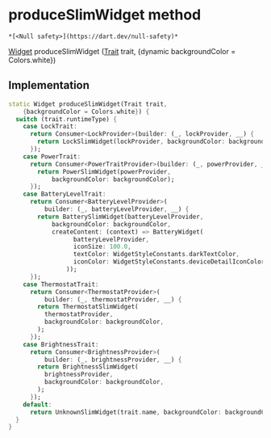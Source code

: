 


# produceSlimWidget method




    *[<Null safety>](https://dart.dev/null-safety)*




[Widget](https://api.flutter.dev/flutter/widgets/Widget-class.html) produceSlimWidget
([Trait](https://yonomi.co/yonomi-sdk/Trait-class.html) trait, {dynamic backgroundColor = Colors.white})








## Implementation

```dart
static Widget produceSlimWidget(Trait trait,
    {backgroundColor = Colors.white}) {
  switch (trait.runtimeType) {
    case LockTrait:
      return Consumer<LockProvider>(builder: (_, lockProvider, __) {
        return LockSlimWidget(lockProvider, backgroundColor: backgroundColor);
      });
    case PowerTrait:
      return Consumer<PowerTraitProvider>(builder: (_, powerProvider, __) {
        return PowerSlimWidget(powerProvider,
            backgroundColor: backgroundColor);
      });
    case BatteryLevelTrait:
      return Consumer<BatteryLevelProvider>(
          builder: (_, batteryLevelProvider, __) {
        return BatterySlimWidget(batteryLevelProvider,
            backgroundColor: backgroundColor,
            createContent: (context) => BatteryWidget(
                  batteryLevelProvider,
                  iconSize: 100.0,
                  textColor: WidgetStyleConstants.darkTextColor,
                  iconColor: WidgetStyleConstants.deviceDetailIconColorActive,
                ));
      });
    case ThermostatTrait:
      return Consumer<ThermostatProvider>(
          builder: (_, thermostatProvider, __) {
        return ThermostatSlimWidget(
          thermostatProvider,
          backgroundColor: backgroundColor,
        );
      });
    case BrightnessTrait:
      return Consumer<BrightnessProvider>(
          builder: (_, brightnessProvider, __) {
        return BrightnessSlimWidget(
          brightnessProvider,
          backgroundColor: backgroundColor,
        );
      });
    default:
      return UnknownSlimWidget(trait.name, backgroundColor: backgroundColor);
  }
}
```







